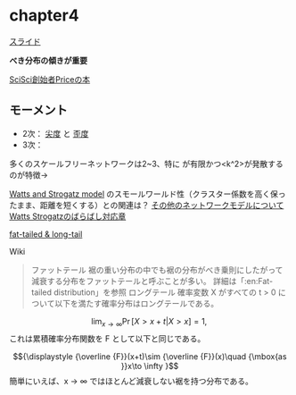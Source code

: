 # chapter4

[スライド](https://img.hideo54.com/slides/barabasi-chap-4.pdf)

**べき分布の傾きが重要**

[SciSci創始者Priceの本](https://www.degruyter.com/document/doi/10.7312/pric91844/html)


## モーメント
- 2次：
    [尖度](https://ja.wikipedia.org/wiki/%E5%B0%96%E5%BA%A6)
    と
    [歪度](https://ja.wikipedia.org/wiki/%E6%AD%AA%E5%BA%A6)
- 3次：

多くのスケールフリーネットワークは2~3、特に
<k>が有限かつ<k^2>が発散するのが特徴→

[Watts and Strogatz model](https://www.researchgate.net/figure/The-Watts-Strogatz-model-of-the-small-world-The-network-at-the-upper-left-hand-corner_fig2_50268221)
のスモールワールド性（クラスター係数を高く保ったまま、距離を短くする）との関連は？
[その他のネットワークモデルについて](https://qiita.com/Takuya-Shuto-engineer/items/c3d6e7d4b06e1d337a06)
[Watts Strogatzのばらばし対応章](http://networksciencebook.com/chapter/3#clustering-3-9:~:text=Box%203.9-,Watts%2DStrogatz%20Model,-Duncan%20Watts%20and)

[fat-tailed & long-tail](https://design.kyusan-u.ac.jp/OpenSquareJP/?Distribution#:~:text=%E3%83%AD%E3%83%B3%E3%82%B0%E3%83%86%E3%83%BC%E3%83%AB-,Longtail%20%E3%81%A8Fattail,-Longtail%0AIT%E7%94%A8%E8%AA%9E)


Wiki

> ファットテール
裾の重い分布の中でも裾の分布がべき乗則にしたがって減衰する分布をファットテールと呼ぶことが多い。
詳細は「:en:Fat-tailed distribution」を参照
ロングテール
確率変数 X がすべての t > 0 について以下を満たす確率分布はロングテールである。

$${\displaystyle \lim _{x\to \infty }\Pr[X>x+t|X>x]=1,\,}$$
これは累積確率分布関数を F として以下と同じである。

$${\displaystyle {\overline {F}}(x+t)\sim {\overline {F}}(x)\quad {\mbox{as }}x\to \infty }$$ 
簡単にいえば、x → ∞ ではほとんど減衰しない裾を持つ分布である。
